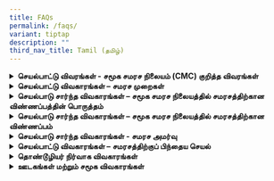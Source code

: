 ```yaml
---
title: FAQs
permalink: /faqs/
variant: tiptap
description: ""
third_nav_title: Tamil (தமிழ்)
---
```

<div data-type="detailGroup" class="isomer-accordion isomer-accordion-white">
<details class="isomer-details">
<summary><strong>செயல்பாட்டு விவரங்கள் - சமூக சமரச நிலையம் (CMC) குறித்த விவரங்கள்</strong>
</summary>
<div data-type="detailsContent" class="isomer-details-content">
<blockquote>
<p>சமூக சமரச நிலையம் (CMC) என்ன செய்கிறது?</p>
</blockquote>
<p>சட்ட அமைச்சின் கீழ் செயல்படும் சமூக சமரச நிலையம் (CMC), உறவுமுறை சார்ந்த
மற்றும் சமூகச் சர்ச்சைகளை சந்திக்கும் சிங்கப்பூர் குடியிருப்பாளர்களுக்கு
சமரச சேவையை வழங்குகிறது.</p>
<p>இந்த சேவை&nbsp;இலவசமாக&nbsp;வழங்கப்படுகிறது.</p>
<p></p>
<blockquote>
<p>சமரசத்தின் நன்மைகள் என்ன?</p>
</blockquote>
<p>CMC-யில் நடைபெறும் சமரசம் பின்வரும் நன்மைகளை வழங்குகிறது:</p>
<ul data-tight="true" class="tight">
<li>
<p>செலவு: இந்த சேவை&nbsp;இலவசம்.</p>
</li>
<li>
<p>தனியுரிமை: சமரசத்தின் போது விவாதிக்கப்படும் விஷயங்கள் மற்றும் தரப்பினரின்
அடையாளம் இரகசியமாக வைக்கப்படும்.</p>
</li>
<li>
<p>நேரம்: ஒரு சமரச அமர்வு வழக்கமாக சுமார் இரண்டு மணிநேரம் நடைபெறும். இது
திங்கள் முதல் வெள்ளி வரை மற்றும் சனிக்கிழமைகளில் காலை நேரத்தில் நடைபெறும்.</p>
</li>
<li>
<p>இருப்பிடம்: நாங்கள் சட்ட அமைச்சின் சேவை நிலையத்தில் நேரில் சமரச சேவையையும்,
நாடு முழுவதும் உள்ள 18 தீவளாவிய சமரச இடங்களிலும் சேவையையும் வழங்குகிறோம்.
குறைந்த சிக்கலுடைய சர்ச்சைகளுக்கு மெய்நிகர் (இணையவழி) சமரச சேவையும் வழங்கப்படுகிறது.</p>
</li>
</ul>
<p>CMC-யில் சமரசத்திற்காக விண்ணப்பிப்பதற்கு முன்,&nbsp;நீங்கள் எந்த ஆதாரத்தையும்
சமர்ப்பிக்க வேண்டிய அவசியம் இல்லை.</p>
</div>
</details>
<details class="isomer-details">
<summary><strong>செயல்பாட்டு விவகாரங்கள் – சமரச முறைகள்</strong>
</summary>
<div data-type="detailsContent" class="isomer-details-content">
<blockquote>
<p>சமூக சமரச நிலையத்தில் (CMC) சமரசம் எங்கே நடைபெறுகிறது?</p>
</blockquote>
<p>சமூக சமரச நிலையத்தின் (CMC) சமரசமானது 45 Maxwell Road, The URA Centre
(East Wing), #07-11, Singapore 069118 என்ற முகவரியில் நடைபெறுகிறது.</p>
<p>நீதிமன்றம் பரிந்துரைத்த மற்றும் வழிநடத்தும் சமரசம் பின்வரும் நேரங்களில்
நடைபெறுகிறது:</p>
<ul data-tight="true" class="tight">
<li>
<p>திங்கள் முதல் வெள்ளி வரை, காலை 9.00 மணி முதல் மதியம் 1.00 மணி வரை</p>
</li>
</ul>
<p>தன்னார்வ சமரசம் பின்வரும் நேரங்களில் நடைபெறுகிறது:</p>
<ul data-tight="true" class="tight">
<li>
<p>திங்கள் முதல் வெள்ளி வரை, மதியம் 2.00 மணி முதல் மாலை 6.00 மணி வரை</p>
</li>
<li>
<p>சனிக்கிழமைகளில், காலை 9.00 மணி முதல் மதியம் 1.00 மணி வரை</p>
</li>
</ul>
<p>ஞாயிற்றுக்கிழமைகளில் மற்றும் பொது விடுமுறைகளில் எங்கள் சேவை முடக்கப்பட்டிருக்கும்.</p>
<p><strong>சட்ட அமைச்சின் சேவை நிலைத்தில் உள்ள சமூக சமரச நிலையத்தைத் தவிர, நாங்கள்&nbsp;18 தீவளாவிய சமரச இடங்களில்&nbsp;தொண்டூழிய சமரசத்தையும் வழங்குகிறோம்:</strong>
</p>
<ul data-tight="true" class="tight">
<li>
<p>ஏஸ் த பிளேஸ் சமூக மன்றம்</p>
</li>
<li>
<p>பிடோக் சமூக நிலையம்</p>
</li>
<li>
<p>சி யுவான் சமூக மன்றம்</p>
</li>
<li>
<p>கிளமெண்டி சமூக மன்றம்</p>
</li>
<li>
<p>கேலாங் செராய் சமூக மன்றம்@விஸ்மா கேலாங் செராய்</p>
</li>
<li>
<p>மெக்பர்சன் சமூக மன்றம்</p>
</li>
<li>
<p>நீ சூன் ஈஸ்ட் சமூக மன்றம்</p>
</li>
<li>
<p>பாய லேபார் கோவன் சமூக மன்றம்</p>
</li>
<li>
<p>தோ பாயோ வெஸ்ட் சமூக மன்றம்</p>
</li>
<li>
<p>தெலுக் பிளாங்கா சமூக மன்றம்</p>
</li>
<li>
<p>சர்வீஸ்எஸ்ஜி நிலையம் ஒன் பொங்கோல்</p>
</li>
<li>
<p>சர்வீஸ்எஸ்ஜி நிலையம் நமது தெம்பினிஸ் நடுவம்</p>
</li>
<li>
<p>சர்வீஸ்எஸ்ஜி@கியட் ஹொங் சமூக மன்றம்</p>
</li>
<li>
<p>சர்வீஸ்எஸ்ஜி நிலையம்@ஃபரண்ட்டியர் சமூக மன்றம்</p>
</li>
<li>
<p>சர்வீஸ்எஸ்ஜி நிலையம் புக்கிட் மேரா</p>
</li>
<li>
<p>சர்வீஸ்எஸ்ஜி நிலையம் உட்லண்ட்ஸ்</p>
</li>
<li>
<p>தெம்பினிஸ் ஈஸ்ட் அக்கம்பக்கக் காவல் சாவடி</p>
</li>
<li>
<p>தெம்பினிஸ் நார்த் அக்கம்பக்கக் காவல் சாவடி</p>
</li>
</ul>
<blockquote>
<p>Zoom மூலம் சமரசம் நடத்தப்படுமா?</p>
</blockquote>
<p>குறைந்த சிக்கலுடைய வழக்குகளுக்கு, மெய்நிகர் (இணையவழி) சமரச சேவை வழங்கப்படலாம்.</p>
</div>
</details>
<details class="isomer-details">
<summary><strong>செயல்பாடு சார்ந்த விவகாரங்கள் – சமூக சமரச நிலையத்தில் சமரசத்திற்கான விண்ணப்பத்தின் பொருத்தம்</strong>
</summary>
<div data-type="detailsContent" class="isomer-details-content">
<blockquote>
<p>சமூக சமரச நிலையத்தில் (CMC) சமரசத்திற்கு ஏற்ற சர்ச்சைகள் என்னென்ன?</p>
</blockquote>
<p>அக்கம்பக்கத்தார், குடும்ப உறுப்பினர்கள், நண்பர்கள், சக ஊழியர்கள், வீட்டுவாடகையாளர்,
வீட்டு உரிமையாளர் அல்லது பிற நபர்களுடன் ஏற்படும் உறவுமுறை சார்ந்த சர்ச்சைகள்
ஆகியவற்றுக்குத் தீர்வாக CMC-யில் சமரசம் ஒரு நல்ல விருப்பமாகும்.</p>
<p>எனினும், ஒப்பந்தம் சார்ந்த அல்லது வர்த்தக சார்ந்த சர்ச்சைகளுக்கு இது பொருத்தமானதல்ல.</p>
<p>CMC-யில் சமரசத்திற்கு ஏற்ற சர்ச்சைகளின் முழுமையான பட்டியலுக்காக, தயவுசெய்து&nbsp;
<a href="https://cmc.mlaw.gov.sg/disputes-suitable-for-mediation-tamil/" rel="noopener noreferrer nofollow" target="_blank"><u>இங்கே</u>
</a>கிளிக் செய்க.</p>
<blockquote>
<p>எந்த விசாரணையும் மேற்கொள்ளாமல் சமரச விண்ணப்பத்தை சமூக சமரச நிலையம் ஏன்
ஏற்றுக்கொள்கிறது?</p>
</blockquote>
<p>CMC விசாரணைகளை மேற்கொள்வதில்லை. சர்ச்சைக்குரிய தரப்பினரிடையே விவாதங்களை
எளிதாக்குவதே எங்களின் முதன்மையான நோக்கமாகும். சமரசம் மூலம், தரப்பினர் திறம்பட
கருத்துக்களைப் பரிமாறிக் கொள்ளவும், தீர்வுகளை ஆராயவும், பரஸ்பர நன்மை பயக்கும்
ஒப்பந்தங்களை எட்டவும் உதவுவதையே நாங்கள் நோக்கமாகக் கொண்டுள்ளோம்.</p>
<blockquote>
<p>தனியார் கூட்டுரிமை வீடு அல்லது தரை வீட்டில் அக்கம்பக்கத்தார் சர்ச்சைகள்
தொடர்பான வழக்குகளை சமூக சமரச நிலையத்தில் ஏற்கப்படுமா?</p>
</blockquote>
<p>தரை வீடுகள், கூட்டுரிமை வீடுகள் மற்றும் தனியார் அடுக்குமாடிக் குடியிருப்புகள்
உள்ளிட்ட பொது மற்றும் தனியார் குடியிருப்புப் பேட்டைகளில் அக்கம்பக்கத்தார்
சர்ச்சைகள் சம்பந்தப்பட்ட வழக்குகளை நாங்கள் ஏற்றுக்கொள்கிறோம்.</p>
<blockquote>
<p>என் பிரதான வீட்டுவாடகையாளர் அல்லது வீட்டு உரிமையாளருடன் எனக்கு சர்ச்சை
இருந்தால், CMC சமரசம் செய்யுமா?</p>
</blockquote>
<p>வீட்டு உரிமையாளரும் வீட்டுவாடகையாளரும் அல்லது துணை-வாடகையாளர்களும் இடையே
உள்ள ஒப்பந்தமில்லா சர்ச்சைகளுக்காக, நாங்கள் சமரச சேவையை வழங்குகிறோம்.</p>
<blockquote>
<p>சமூக சமரச நிலையத்தில் வழக்குத் தொடர எனக்கு ஆதாரம் தேவையா?</p>
</blockquote>
<p>சமூக சமரச நிலையத்தில் சமரசத்திற்கு விண்ணப்பிப்பதற்கு முன் நீங்கள் எந்த
ஆதாரத்தையும் சமர்ப்பிக்க வேண்டியதில்லை.</p>
<blockquote>
<p>சமரச அமர்வில் எத்தனை பேர் கலந்து கொள்ளலாம்?</p>
</blockquote>
<p>குடும்பச் சர்ச்சைகளைத் தவிர்த்து, சர்ச்சையில் நேரடியாக ஈடுபட்டுள்ள ஒவ்வொரு
தரப்பினரில் இருந்தும் இரண்டு நபர்கள் வரை சமரச அமர்வில் கலந்துகொள்ள அனுமதிக்கிறோம்.
ஒரு தீவளாவிய சமரச அமர்வுக்கு, ஒவ்வொரு தரப்பில் இருந்தும் ஒருவர் மட்டுமே
அமர்வில் கலந்துகொள்வார்.</p>
<blockquote>
<p>என் சார்பாக எனது குடும்ப உறுப்பினர்கள்/முகவரை என்னால் சமரச அமர்வில் கலந்துகொள்ள
வைக்க முடியுமா?</p>
</blockquote>
<p>உங்கள் குடும்ப உறுப்பினர் அல்லது முகவருக்கு உங்கள் விவகாரங்களை நிர்வகிக்க
பவர் ஆஃப் அட்டர்னி (பகராள் செயலுரிமைப் பத்திரம்) வழங்கப்பட்டிருந்தால்,
உங்கள் சார்பாக அவர்கள் அமர்வில் கலந்துகொள்ள நீங்கள் அங்கீகாரம் அளிக்கலாம்.
மற்ற எல்லா காரணங்களுக்காகவும், தயவுசெய்து எங்களைத் தொடர்பு கொள்ளவும். நீதிமன்றத்தால்
வழிகாட்டப்பட்ட சமரசத்திற்கு, நீதிமன்ற உத்தரவில் குறிப்பிடப்பட்டுள்ள தரப்பினர்
மட்டுமே சமரச அமர்வில் கலந்து கொள்வார்கள்.</p>
<blockquote>
<p>என்னுடன் சமரசத்தில் கலந்துகொள்ள எனக்கு ஒரு வழக்குரைஞர் கிடைப்பாரா?</p>
</blockquote>
<p>சமூக சமரச நிலையத்தில், வழக்குரைஞர்கள் இரு தரப்பினருடனும் சமரச அமர்வுகளில்
கலந்துகொள்ள அனுமதிக்கப்படுவதில்லை. உங்களுக்கு சட்ட ஆலோசனை தேவைப்பட்டால்,
சமரச அமர்வுக்கு முன் அதைத் தனியாகப் பெறுமாறு அறிவுறுத்தப்படுகிறது.</p>
</div>
</details>
<details class="isomer-details">
<summary><strong>செயல்பாடு சார்ந்த விவகாரங்கள் – சமூக சமரச நிலையத்தில் சமரசத்திற்கான விண்ணப்பம்</strong>
</summary>
<div data-type="detailsContent" class="isomer-details-content">
<blockquote>
<p>சமரசத்திற்கு விண்ணப்பித்த பிறகு என்ன நடக்கும்?</p>
</blockquote>
<p>தன்னார்வ சமரசத்திற்கான உங்கள் விண்ணப்பம் சமூக சமரச நிலையத்தில் (CMC) பெறப்பட்டவுடன்,
பின்வரும் செயல்முறை மேற்கொள்ளப்படும்:</p>
<ol data-tight="true" class="tight">
<li>
<p><strong>ஒப்புகை</strong>: உங்கள் சமரச விண்ணப்பத்திற்கான ஒப்புதல் அறிவிப்பை
நீங்கள் பெறுவீர்கள்.</p>
</li>
<li>
<p><strong>மதிப்பீடு</strong>: உங்கள் வழக்கு சமரசத்திற்கு பொருத்தமானதா என்பதைத்
தீர்மானிக்க, நாங்கள் அதை மதிப்பீடு செய்வோம்.</p>
</li>
<li>
<p><strong>மற்ற தரப்பிற்கு அழைப்பு (பிரதிவாதி)</strong>: உங்கள் வழக்கு CMC-யில்
சமரசத்திற்கு பொருத்தமானது என தீர்மானிக்கப்படின், நாங்கள் பிரதிவாதியை சமரசத்திற்கு
அழைத்து, அவரிடமிருந்து பெறப்படும் பதிலை உங்களிடம் பகிர்வோம்.</p>
</li>
<li>
<p><strong>நேரத்திட்டத்தை அமைத்தல்</strong>: இரு தரப்பினரும் சமரசத்தில் பங்கேற்பதற்கு
ஒத்துக் கொண்டால், நாங்கள் அமர்வை திட்டமிட்டு, அதன் தேதி, நேரம் மற்றும்
இடம் குறித்து உங்களுக்கு தெரிவிப்போம்.</p>
</li>
<li>
<p><strong>சமரச அமர்வு</strong>: தேர்வுசெய்யப்பட்ட நாளில், நீங்களும் பிரதிவாதியும்
எங்கள் சமரச நிபுணர்(களுடன்) சந்திப்பீர்கள். சமரச நிபுணர்(கள்) இரு தரப்புகளுக்கும்
இடையில் ஒரு கருத்து பரிமாற்றத்தை எளிதாக்கி, நல்ல புரிதலும், வாய்ப்புள்ள
சமாதான தீர்வும் ஏற்பட உதவுவார்கள்.</p>
</li>
<li>
<p><strong>முடிவு</strong>: உடன்பாடு எட்டப்பட்டவுடன், எங்கள் சமரச நிபுணர்(கள்)
விதிகளை ஆவணப்படுத்துவார்கள். கையொப்பமிடும் முன் அந்த ஆவணத்தை நீங்கள் மீளாய்வு
செய்யும் வாய்ப்பு பெறுவீர்கள்.
<br>நீங்கள் கையொப்பமிட்ட ஒப்பந்தத்தின் நகலையும் பெறுவீர்கள்.</p>
</li>
</ol>
<p>உடன்பாடு எட்டப்படவில்லை என்றால், அமர்வு மரியாதையுடன் முடிக்கப்படும்.
<br>தகராறைத் தீர்க்கும் மற்ற விருப்பங்களை நீங்கள் ஆராயலாம், இதில் சட்ட ஆலோசனை
பெறுவதோ அல்லது நீதிமன்றத்தில் வழக்கு தாக்கல் செய்வதோ அடங்கும்.</p>
<ol start="7" data-tight="true" class="tight">
<li>
<p><strong>தொடர்ந்து செயல்படுதல்</strong>: தேவைப்பட்டால், CMC தொடர்ச்சியான
சமரச அமர்வுகளையும் வழங்கலாம்.</p>
</li>
</ol>
<blockquote>
<p>பிரதிவாதி சமூக சமரச நிலையத்தின் அழைப்பைப் புறக்கணித்தாலோ அல்லது நிராகரித்தாலோ,
எனக்கு வேறு என்ன வழிகள் உள்ளன?</p>
</blockquote>
<p>தன்னார்வ சமரசத்திற்கு, இரு தரப்பினரும் பங்கேற்கத் தயாராக இருக்கும்போது
மட்டுமே, நாங்கள் ஒரு சமரச அமர்வுக்கு ஏற்பாடு செய்ய முடியும்.</p>
<p><strong><u>அக்கம்பக்கத்தார் அல்லாதவருடனான சர்ச்சைகள்</u></strong>
</p>
<p>பிரதிவாதி சமரச அழைப்பை நிராகரித்தாலோ அல்லது அதற்குப் பதிலளிக்கத் தவறினாலோ,
இந்தச் சர்ச்சையைத் தீர்ப்பதற்கான பிற வழிகளை நீங்கள் ஆராயலாம், அதில் சட்ட
ஆலோசனையைப் பெறுவது அல்லது நீதிமன்றங்களில் வழக்கு தாக்கல் செய்வது ஆகியவை
அடங்கும்.</p>
<p><strong><u>தெம்பனிஸ் அக்கம்பக்கத்தாரின் சர்ச்சைகள் (தொடக்கக் கட்டத்தின்போது)</u></strong>
</p>
<p>பிரதிவாதி சமரச அழைப்பை நிராகரித்தாலோ அல்லது அதற்குப் பதிலளிக்கத் தவறினாலோ,
வார நாட்களில் காலை 9 மணி முதல் இரவு 9 மணி வரை, 3300 3300 என்ற நேரடித் தொலைப்பேசி
எண்ணை அழைப்பதன் மூலம் சமூகத் தொடர்புகள் பிரிவின் (Community Relations Unit,
CRU) உதவியை நீங்கள் நாடலாம்.</p>
<p><strong><u>மற்ற அனைத்து நகரங்களிலுள்ள அக்கம்பக்கத்தாரின் சர்ச்சைகள் (தொடக்கக் கட்டத்தின்போது)</u></strong>
</p>
<p>பிரதிவாதி பதிலளிக்க மறுத்தால் அல்லது பதிலளிக்கத் தவறினால், இறுதி முடிவைத்
தெரிவிக்கும் கடிதம் ஒன்றை உங்களுக்கு அனுப்புவோம். சமூக சர்ச்சை தீர்வு மன்றத்தில்
(CDRT) கோரிக்கை தாக்கல் செய்ய உங்களுக்கு ஒரு விருப்புரிமை இருக்கும்.</p>
</div>
</details>
<details class="isomer-details">
<summary><strong>செயல்பாடு சார்ந்த விவகாரங்கள் - சமரச அமர்வு</strong>
</summary>
<div data-type="detailsContent" class="isomer-details-content">
<blockquote>
<p>சமரசத்தின் போது என்ன நடக்கிறது?</p>
</blockquote>
<p>இது சமூக சமரச நிலையத்தின் (CMC) சமரசச் செயல்முறை:</p>
<p><strong>பதிவுசெய்தல்</strong>: அமர்வு நேரத்திற்குக் குறைந்தது 20 நிமிடங்களுக்கு
முன்பு வருகைதாரராகவும். எங்கள் அதிகாரி உங்களை வரவேற்று, தரப்பினரின் அடையாளங்களைச்
சரிபார்த்து, சமரச அமர்வு தொடங்குவதற்கு முன் அனைத்தும் ஒழுங்காக இருப்பதை
உறுதி செய்வார்.</p>
<p><strong>தொடக்க அறிவிப்பு</strong>: எங்கள் சமரச நிபுணர்(கள்) உங்களையும்
மற்ற தரப்பினரையும் சமரச அறைக்கு அழைப்பார்கள். அங்கு நீங்கள் இருவரும் அமர்வீர்கள்.
<br>பின்னர் சமரச நிபுணர்(கள்) சமரச செயல்முறை மற்றும் சில அடிப்படை விதிகளை
விளக்கும் தொடக்க அறிவிப்புடன்அமர்வைத் தொடங்குவார்கள்.</p>
<p><strong>கூட்டு அமர்வு</strong>: விண்ணப்பதாரர், சமரசத்திற்கு கொண்டுவரப்பட்ட
சிக்கல்கள் மற்றும் பிரச்சினைகளை பகிர்ந்து கொள்வதன் மூலம்ஆரம்பிப்பார். பின்னர்
பிரதிவாதிக்கு பதிலளிக்கும் வாய்ப்பு வழங்கப்படும்.
<br>எங்கள் சமரச நிபுணர்(கள்) முக்கியமான விவகாரங்களை சுருக்கமாக தொகுத்து விளக்குவார்கள்.
<br><strong>தனிப்பட்ட அமர்வு</strong>: சில நுணுக்கமான அல்லது உணர்வுப்பூர்வமான
விவகாரங்கள் தனியாக விவாதிக்கப்பட வேண்டியிருப்பின், சமரச நிபுணர்(கள்) ஒவ்வொரு
தரப்பினருடனும் தனித்தனியாகப் பேசலாம்.
<br>தனிப்பட்ட அமர்வில் பகிரப்படும் தகவல்கள் இரகசியமாக வைக்கப்படும், அத்தகைய
தகவலை வெளியிட அனுமதி அளிக்கப்படாத வரை.</p>
<p>எங்கள் சமரச நிபுணர்(கள்), இரு தரப்புகளுடனும் வெவ்வேறு தீர்வுகளை ஆராய,
கூட்டு மற்றும் தனிப்பட்ட அமர்வுகளை மாறிமாறி நடத்தலாம்.</p>
<p><strong>இறுதியாக:</strong>
</p>
<p><u>ஒப்பந்தத்துடன் முடிவு அடைவது (Settlement with an agreement)</u>
</p>
<p>உடன்பாடு எட்டப்பட்டவுடன், எங்கள் சமரச நிபுணர்(கள்) அந்த உடன்பாட்டின் விதிகளை
ஆவணப்படுத்துவார்கள்.
<br>நீங்கள் கையொப்பமிடும் முன் அந்த ஆவணத்தை மீளாய்வு செய்யும் வாய்ப்பு பெறுவீர்கள்.
<br>கையொப்பமிடப்பட்ட ஒப்பந்தத்தின் நகலும் உங்களுக்கு வழங்கப்படும்.</p>
<p><u>உடன்பாடு எட்டப்படாமல் இருப்பது (No settlement)</u>
</p>
<p>ஒரு உடன்பாட்டை எட்ட முடியாவிட்டால், நாங்கள் அமர்வை மரியாதையுடன் முடிப்போம்.
<br>இந்தச் சர்ச்சையைத் தீர்ப்பதற்கான மற்ற விருப்பங்களை, உதாரணமாக சட்ட ஆலோசனை
பெறுதல் அல்லது நீதிமன்றத்தில் வழக்கு தாக்கல் செய்தல் போன்றவற்றை, நீங்கள்
ஆராயலாம்.</p>
<blockquote>
<p>நான் சமரச அமர்வைப் பதிவு செய்யலாமா?</p>
</blockquote>
<p>சமூக சமரச நிலைய சட்டம், பிரிவு 49A -இல் விவரிக்கப்பட்டுள்ளபடி, சமூக சமரச
நிலையத்தில் செய்யப்படும் சமரசம் என்பது ஓர் இரகசிய செயல்முறையாகும். இரகசியத்தன்மையைப்
பேணுவதற்கும், தரப்பினர் பயமின்றி தகவல்களைப் பகிர்ந்து கொள்ள பாதுகாப்பான
இடத்தை வழங்குவதற்கும், சமரச அமர்வின் போது புகைப்படம் எடுக்க, காணொளிப் பதிவு
செய்ய அல்லது ஆடியோ பதிவு செய்ய அனுமதியில்லை. பதிவாக்கம் நடந்திருப்பது எங்களுக்குத்
தெரியவந்தால், சமரச நிபுணர்கள் அல்லது சமூக சமரச நிலைய அதிகாரி முன்னிலையில்,
அத்தகைய உள்ளடக்கத்தை நீக்குமாறு பொறுப்பான தரப்பினரிடம் கேட்டுக்கொள்ளப்படும்.</p>
<blockquote>
<p>சமூக சமரச நிலையத்தின் தீர்வு ஒப்பந்தம் சட்டப்படி கட்டுப்படுத்துகிறதா?</p>
</blockquote>
<p>ஒரு தீர்வு ஒப்பந்தம் கையெழுத்தானவுடன், அதில் கையொப்பமிட்ட தரப்பினரை அது
கட்டுப்படுத்தும், அதாவது சட்ட வழக்கு நடவடிக்கைகளுக்கு ஆதரவாக நீங்கள் அந்த
ஒப்பந்த ஆவணத்தை ஆதாரமாகப் பயன்படுத்தலாம்.</p>
</div>
</details>
<details class="isomer-details">
<summary><strong>செயல்பாட்டு விவகாரங்கள் – சமரசத்திற்குப் பிந்தைய செயல்</strong>
</summary>
<div data-type="detailsContent" class="isomer-details-content">
<blockquote>
<p>மற்ற தரப்பு ஒப்பந்தத்தை மீறினால் என்ன நடக்கும்?</p>
</blockquote>
<p>கடைசி சமரச அமர்விற்குப் பிறகு ஒரு மாத காலத்திற்குள் எங்கள் இணையவழி விண்ணப்பப்&nbsp;
<a href="https://eservices.mlaw.gov.sg/cmc/mediatorsportal/direct-intake/" rel="noopener noreferrer nofollow" target="_blank"><u>படிவத்தின்&nbsp;</u>
</a>மூலம் நீங்கள் விருப்புரிமை மறு-சமரசத்திற்கு விண்ணப்பிக்கலாம். நீங்கள்
1800 2255 529* என்ற சட்ட அமைச்சின் வினவல் எண்ணை அலுவலக நேரங்களில் அழைப்பதன்
மூலமும் விண்ணப்பிக்கலாம்</p>
<p><u>அக்கம்பக்கத்தார் அல்லாதவருடனான சர்ச்சைகள்</u>
</p>
<p>விருப்புரிமை மறு-சமரசத்தில் தீர்வு காணப்படாத நிலையில், இந்தச் சர்ச்சையைத்
தீர்ப்பதற்கான பிற வழிகளை நீங்கள் ஆராயலாம், அதில் சட்ட ஆலோசனையைப் பெறுவது
அல்லது நீதிமன்றங்களில் வழக்கு தாக்கல் செய்வது ஆகியவை அடங்கும்.&nbsp;</p>
<p><u>தெம்பனிஸ் அக்கம்பக்கத்தாரின் சர்ச்சைகள் (தொடக்கக் கட்டத்தின்போது)</u>
</p>
<p>பிரதிவாதி பதிலளிக்க மறுப்பதாலோ அல்லது பதிலளிக்கத் தவறுவதாலோ விருப்புரிமை
மறு-சமரசம் ஏற்படவில்லை என்றால், அலுவலக நேரங்களில் 1800 2255 529* என்ற சட்ட
அமைச்சின் வினவல் எண்ணை அழைப்பதன் மூலம் நேரடி தீர்வுக்கு விண்ணப்பிக்கலாம்.
சமூக சமரச நிலையத்தின் சமசர அமர்வுவில் இருதரப்பினரும் கட்டாயம் கலந்துகொள்ள
வேண்டும் என்பதே இதன் அர்த்தமாகும்.</p>
<p><u>மற்ற அனைத்து நகரங்களிலுள்ள அக்கம்பக்கத்தாரின் சர்ச்சைகள் (தொடக்கக் கட்டத்தின்போது)</u>
</p>
<p>பிரதிவாதி பதிலளிக்க மறுப்பதாலோ அல்லது பதிலளிக்கத் தவறுவதாலோ விருப்புரிமை
மறு-சமரசம் ஏற்படவில்லை என்றால், இறுதி முடிவைத் தெரிவிக்கும் கடிதம் ஒன்றை
உங்களுக்கு அனுப்புவோம். சமூக சர்ச்சை தீர்வு மன்றத்தில் (CDRT) கோரிக்கை
தாக்கல் செய்ய உங்களுக்கு ஒரு விருப்பத்தேர்வு இருக்கும்.</p>
<p><em>*கைப்பேசிகளிலிருந்து செய்யப்படும் அழைப்புகளுக்கு ஏர்டைம் கட்டணங்கள் விதிக்கப்படலாம் என்பதை நினைவில் கொள்ளவும்.</em>
</p>
</div>
</details>
<details class="isomer-details">
<summary><strong>தொண்டூழியர் நிர்வாக விவகாரங்கள்</strong>
</summary>
<div data-type="detailsContent" class="isomer-details-content">
<blockquote>
<p>சமூக சமரச நிலையத்தின் (CMC) சமரச நிபுணர்கள் யார்?</p>
</blockquote>
<p>சமூக சமரச நிலையத்தின் சமரச நிபுணர்கள், சட்ட அமைச்சரால் நியமிக்கப்படும்
தொண்டூழியர்கள் ஆவர்.</p>
<p>அவர்கள் தங்களின் பதவிக்கு நியமிக்கப்படுவதற்கு முன், கவனமாகத் தேர்ந்தெடுக்கப்பட்டு,
பயிற்சி அளிக்கப்பட்டு, மதிப்பீடு செய்யப்பட்டுள்ளனர்.
<br>மேலும், அவர்கள் தங்கள் பங்கு தொடர வல்லவர்களாக இருக்க, வழக்கமான சமரசங்களிலும்,
தொடர்ச்சியான பயிற்சிகளிலும் பங்கேற்க求ப்படுகிறார்கள்.</p>
<blockquote>
<p>சமூக சமரச நிலையம் புதிய தொண்டூழியர்களை நியமிக்கிறதா?</p>
</blockquote>
<p>சமூக சமரச நிலையம் ஒவ்வொரு ஆண்டும் புதிய தொண்டூழியர்களை நியமிக்கிறது, அதற்கான
விண்ணப்பச் சமர்ப்பிப்பு செப்டம்பர் மாத இறுதியில் முடிவடைகிறது. ஒவ்வொரு
ஆண்டும் அக்டோபர் முதல் நவம்பர் வரை வழக்கமாக நடைபெறும் தேர்வு நேர்காணல்களில்
கலந்துகொள்ள, நாங்கள் தேர்வு செய்யும் விண்ணப்பதாரர்கள் மட்டுமே அழைக்கப்படுவார்கள்.</p>
<blockquote>
<p>சமூக சமரச நிலையத்தின் (CMC) சமரச நிபுணராகத் தகுதி பெறுவது எப்படி?</p>
</blockquote>
<p>தகுதி பெறுவதற்கான செயல்முறை ஐந்து கட்டங்களைக் கொண்டுள்ளது:</p>
<ul data-tight="true" class="tight">
<li>
<p>விண்ணப்பம்</p>
</li>
<li>
<p>தேர்வு</p>
</li>
<li>
<p>மதிப்பீடு</p>
</li>
<li>
<p>தொழிற்பயிற்சி</p>
</li>
<li>
<p>நியமனம்</p>
</li>
</ul>
<p><a href="https://cmc.mlaw.gov.sg/how-to-be-a-cmc-mediator-tamil/" rel="noopener noreferrer nofollow" target="_blank"><u>இங்கே</u></a>&nbsp;கிளிக்
செய்து நீங்கள் விண்ணப்பிக்கலாம்.</p>
<blockquote>
<p>சமூக சமரச நிலையத்தின் (CMC) சமரச நிபுணராக ஆவது எப்படி?</p>
</blockquote>
<p>CMC தொண்டூழிய சமரச நிபுணராக விண்ணப்பிக்க, நீங்கள் பின்வரும் தகுதிகள் மற்றும்
நிபந்தனைகளை பூர்த்தி செய்ய வேண்டும்:</p>
<ul data-tight="true" class="tight">
<li>
<p>சிங்கப்பூர் குடியுரிமை உடையவராக அல்லது சிங்கப்பூர் நிரந்தரவாசியாக இருக்க
வேண்டும்</p>
</li>
<li>
<p>30 வயது அல்லது அதற்கு மேற்பட்டவராக இருக்க வேண்டும்</p>
</li>
<li>
<p>ஆங்கிலத்தில்&nbsp;எழுதவும், பேசவும் சரளமாக இருக்க வேண்டும்</p>
</li>
<li>
<p>உள்ளூர் மொழி அல்லது பேச்சுவழக்கில் தேர்ச்சி&nbsp;பெற்றிருக்க வேண்டும்</p>
</li>
<li>
<p>சமரசத்தை நடத்துவதற்கு ஜூம் தளத்தைப் பயன்படுத்தத் தெரிந்தவராக இருக்க வேண்டும்.</p>
</li>
<li>
<p>சமூக அல்லது தொண்டூழியப் பணிகளில் தற்போது துடிப்புடன் ஈடுபடுபவராக அல்லது
கடந்த காலத்தில் துடிப்புடன் ஈடுபட்டவராக இருப்பது முக்கியமாகும்.</p>
</li>
<li>
<p>கடந்த இரண்டு ஆண்டுகளுக்குள் சிங்கப்பூர் அனைத்துலக சமரசக் கழகத்திடமிருந்து
(SIMI) குறைந்தபட்சம் நிலை 1 அங்கீகாரத்தைப் பெற்றிருக்க வேண்டும்.</p>
</li>
<li>
<p>சிங்கப்பூரில் ஒரு கனிவான மற்றும் இணக்கமான சமூகத்தை உருவாக்கப் பங்களிப்பதில்
ஆர்வம் கொண்டவராக இருக்க வேண்டும்.</p>
</li>
</ul>
<p>விண்ணப்பிக்க&nbsp;<a href="https://cmc.mlaw.gov.sg/how-to-be-a-cmc-mediator-tamil/" rel="noopener noreferrer nofollow" target="_blank"><u>இங்கே</u></a>&nbsp;கிளிக்
செய்யவும்.</p>
</div>
</details>
<details class="isomer-details">
<summary><strong>ஊடகங்கள் மற்றும் சமூக விவகாரங்கள்</strong>
</summary>
<div data-type="detailsContent" class="isomer-details-content">
<blockquote>
<p>சமூக சமரச நிலையத்திடம் ஒரு விளக்கத்தை நான் கோர விரும்புகிறேன்.</p>
</blockquote>
<p>1800 2255* 529 என்ற சட்ட அமைச்சின் வினவல் தொலைபேசி எண்ணை அலுவலக நேரங்களில்
அழைக்கவும் அல்லது&nbsp;<a href="https://eservices.mlaw.gov.sg/enquiry/" rel="noopener noreferrer nofollow" target="_blank"><u>இங்கே</u></a>&nbsp;உள்ள
இணையவழிப் படிவத்தைப் பயன்படுத்தி உங்கள் கோரிக்கையைச் சமர்ப்பிக்கவும்.&nbsp;<em>*கைப்பேசிகளிலிருந்து செய்யப்படும் அழைப்புகளுக்கு ஏர்டைம் கட்டணங்கள் விதிக்கப்படலாம் என்பதை நினைவில் கொள்ளவும்.</em>
</p>
<blockquote>
<p>சமூக சமரச நிலையத்தின் ஆண்டு அறிக்கைகளை நான் எங்கே பெறலாம்?</p>
</blockquote>
<p>சமூக சமரச நிலையம் (CMC) ஆண்டு அறிக்கைகளை வெளியிடவில்லை. நீங்கள் குறிப்பிட்ட
வகையான புள்ளிவிவரங்களை விரும்பினால், தயவுசெய்து இங்கே உள்ள இணையவழி படிவத்தைப்
பயன்படுத்தி உங்கள் கோரிக்கையை சமர்ப்பிக்கவும்.</p>
<blockquote>
<p>நான் ஒரு ஊடக நேர்காணலை நடத்த விரும்புகிறேன்.</p>
</blockquote>
<p>1800 2255 529* என்ற சட்ட அமைச்சின் வினவல் தொலைபேசி எண்ணை அலுவலக நேரங்களில்
அழைக்கவும் அல்லது&nbsp;<a href="https://eservices.mlaw.gov.sg/enquiry/" rel="noopener noreferrer nofollow" target="_blank"><u>இங்கே</u></a>&nbsp;உள்ள
இணையவழிப் படிவத்தைப் பயன்படுத்தி உங்கள் கோரிக்கையின் தன்மை மற்றும் நோக்கத்தைக்
குறிப்பிட்டு உங்கள் கோரிக்கையைச் சமர்ப்பிக்கவும்.&nbsp;<em>*கைப்பேசிகளிலிருந்து செய்யப்படும் அழைப்புகளுக்கு ஏர்டைம் கட்டணங்கள் விதிக்கப்படலாம் என்பதை நினைவில் கொள்ளவும்.</em>
</p>
<blockquote>
<p>ஒரு நிகழ்வில் சமூக சமரச நிலையத்துடன் இணைந்து செயல்பட விரும்புகிறேன். அதற்கு
நான் யாரிடம் பேச வேண்டும்?</p>
</blockquote>
<p>1800 2255 529* என்ற சட்ட அமைச்சின் வினவல் தொலைபேசி எண்ணை அலுவலக நேரங்களில்
அழைக்கவும் அல்லது&nbsp;<a href="https://eservices.mlaw.gov.sg/enquiry/" rel="noopener noreferrer nofollow" target="_blank"><u>இங்கே</u></a>&nbsp;உள்ள
இணையவழிப் படிவத்தைப் பயன்படுத்தி உங்கள் கோரிக்கையின் தன்மை மற்றும் நோக்கத்தைக்
குறிப்பிட்டு உங்கள் கோரிக்கையைச் சமர்ப்பிக்கவும்.&nbsp;<em>*கைப்பேசிகளிலிருந்து செய்யப்படும் அழைப்புகளுக்கு ஏர்டைம் கட்டணங்கள் விதிக்கப்படலாம் என்பதை நினைவில் கொள்ளவும்.</em>
</p>
<blockquote>
<p>சமூக சமரச நிலையத்தின் புள்ளிவிவர அறிக்கையை நான் எங்கே பெறலாம்?</p>
</blockquote>
<p>சமூக சமரச நிலையம் புள்ளிவிவர அறிக்கைகளை வெளியிடவில்லை. நீங்கள் குறிப்பிட்ட
வகையான புள்ளிவிவரங்களை விரும்பினால், தயவுசெய்து இங்கே உள்ள இணையவழி படிவத்தைப்
பயன்படுத்தி உங்கள் கோரிக்கையை சமர்ப்பிக்கவும்.</p>
<blockquote>
<p>எனது நிறுவனம் சமூக சமரச நிலையத்தின் தகவல் பிரசுரங்களைக் கோர விரும்புகிறது.</p>
</blockquote>
<p>1800 2255 529* என்ற சட்ட அமைச்சின் வினவல் தொலைபேசி எண்ணை அலுவலக நேரங்களில்
அழைக்கவும் அல்லது&nbsp;<a href="https://eservices.mlaw.gov.sg/enquiry/" rel="noopener noreferrer nofollow" target="_blank"><u>இங்கே</u></a>&nbsp;உள்ள
இணையவழிப் படிவத்தைப் பயன்படுத்தி உங்கள் கோரிக்கையைச் சமர்ப்பிக்கவும்.&nbsp;<em>*கைப்பேசிகளிலிருந்து செய்யப்படும் அழைப்புகளுக்கு ஏர்டைம் கட்டணங்கள் விதிக்கப்படலாம் என்பதை நினைவில் கொள்ளவும்.</em>
</p>
<p><em>&nbsp;</em>
</p>
<p><em>*இந்தப் பக்கக் காட்சி வெவ்வேறு உலாவிகளுக்கு இடையில் மாறுபடலாம்.</em>
</p>
</div>
</details>
</div>
<p></p>
